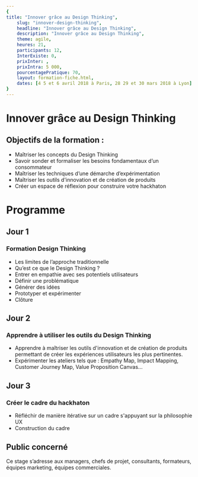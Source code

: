 ```yaml
---
{
title: "Innover grâce au Design Thinking", 
	slug: "innover-design-thinking", 
	headline: "Innover grâce au Design Thinking",
	description: "Innover grâce au Design Thinking", 
	theme: agile,
	heures: 21,
	participants: 12,
	InterExiste: 0,
  	prixInter: ,
	prixIntra: 5 000,
	pourcentagePratique: 70,
	layout: formation-fiche.html, 
	dates: [4 5 et 6 avril 2018 à Paris, 28 29 et 30 mars 2018 à Lyon]
}
---
```


# Innover grâce au Design Thinking

## Objectifs de la formation : ##

* Maîtriser les concepts du Design Thinking
* Savoir sonder et formaliser les besoins fondamentaux d’un consommateur
* Maîtriser les techniques d’une démarche d’expérimentation
* Maîtriser les outils d'innovation et de création de produits
* Créer un espace de réflexion pour construire votre hackhaton

# Programme #

## Jour 1 ##

### Formation Design Thinking ###
* Les limites de l’approche traditionnelle
* Qu’est ce que le Design Thinking ?
* Entrer en empathie avec ses potentiels utilisateurs
* Définir une problématique
* Générer des idées
* Prototyper et expérimenter
* Clôture

## Jour 2 ##

### Apprendre à utiliser les outils du Design Thinking ###
* Apprendre à maîtriser les outils d'innovation et de création de produits permettant de créer les expériences utilisateurs les plus pertinentes.
* Expérimenter les ateliers tels que : Empathy Map, Impact Mapping, Customer Journey Map, Value Proposition Canvas...

## Jour 3 ##

### Créer le cadre du hackhaton ###
* Réfléchir de manière itérative sur un cadre s'appuyant sur la philosophie UX
* Construction du cadre
 
 
## Public concerné ##
Ce stage s’adresse aux managers, chefs de projet, consultants, formateurs, équipes marketing, équipes commerciales.
